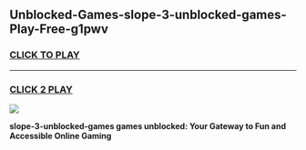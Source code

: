 
## Unblocked-Games-slope-3-unblocked-games-Play-Free-g1pwv
<h3>
<a href="https://premium76.site?title=slope-3-unblocked-games&ref=18A1">CLICK TO PLAY</a></h3>
<hr>

<h3>
<a href="https://premium76.site?title=slope-3-unblocked-games&ref=18A1">CLICK 2 PLAY</a>
  
</h3>

<a href="https://premium76.site?title=slope-3-unblocked-games&ref=18A1"><img src="https://clearcache.store/games.png"></a>


**slope-3-unblocked-games games unblocked: Your Gateway to Fun and Accessible Online Gaming**
